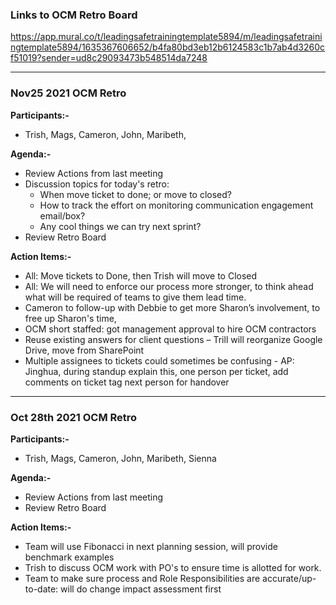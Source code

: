 ### Links to OCM Retro Board
https://app.mural.co/t/leadingsafetrainingtemplate5894/m/leadingsafetrainingtemplate5894/1635367606652/b4fa80bd3eb12b6124583c1b7ab4d3260cf51019?sender=ud8c29093473b548514da7248

---
### **Nov25 2021 OCM Retro** 

**Participants:-**
- Trish,  Mags, Cameron, John, Maribeth,

**Agenda:-**
- Review Actions from last meeting
- Discussion topics for today's retro:
  - When move ticket to done; or move to closed?
  - How to track the effort on monitoring communication engagement email/box?
  - Any cool things we can try next sprint?
- Review Retro Board 

**Action Items:-** 
- All: Move tickets to Done, then Trish will move to Closed
- All: We will need to enforce our process more stronger, to think ahead what will be required of teams to give them lead time.
- Cameron to follow-up with Debbie to get more Sharon’s involvement, to free up Sharon's time, 
- OCM short staffed: got management approval to hire OCM contractors
- Reuse existing answers for client questions – Trill will reorganize Google Drive, move from SharePoint
- Multiple assignees to tickets could sometimes be confusing - AP: Jinghua, during standup explain this, one person per ticket, add comments on ticket tag next person for handover

---
### **Oct 28th 2021 OCM Retro** 

**Participants:-**
- Trish,  Mags, Cameron, John, Maribeth, Sienna

**Agenda:-**
- Review Actions from last meeting
- Review Retro Board 

**Action Items:-** 
- Team will use Fibonacci in next planning session, will provide benchmark examples
- Trish to discuss OCM work with PO's to ensure time is allotted for work. 
- Team to make sure process and Role Responsibilities are accurate/up-to-date: will do change impact assessment first
